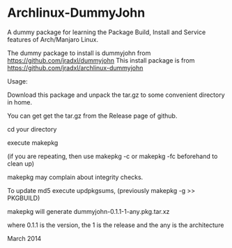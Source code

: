 Archlinux-DummyJohn
===================

A dummy package for learning the Package Build, Install and Service features of Arch/Manjaro Linux.

The dummy package to install is dummyjohn from https://github.com/jradxl/dummyjohn
This install package is from https://github.com/jradxl/archlinux-dummyjohn

Usage:

Download this package and unpack the tar.gz to some convenient directory in home. 

You can get get the tar.gz from the Release page of github.

cd your directory

execute makepkg

(if you are repeating, then use makepkg -c or makepkg -fc beforehand to clean up)

makepkg may complain about integrity checks.

To update md5 execute updpkgsums, (previously makepkg -g >> PKGBUILD)

makepkg will generate dummyjohn-0.1.1-1-any.pkg.tar.xz

where 0.1.1 is the version, the 1 is the release and the any is the architecture



March 2014
